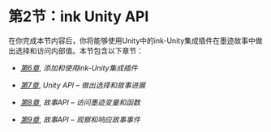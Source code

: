 # 第2节：**ink Unity API**

在你完成本节内容后，你将能够使用Unity中的ink-Unity集成插件在墨迹故事中做出选择和访问内部值。本节包含以下章节：

+   [*第6章*](B17597_06_Final_PG_ePub.xhtml#_idTextAnchor092), *添加和使用ink-Unity集成插件*

+   [*第7章*](B17597_07_Final_PG_ePub.xhtml#_idTextAnchor106), *Unity API – 做出选择和故事进展*

+   [*第8章*](B17597_08_Final_PG_ePub.xhtml#_idTextAnchor123), *故事API – 访问墨迹变量和函数*

+   [*第9章*](B17597_09_Final_PG_ePub.xhtml#_idTextAnchor137), *故事API – 观察和响应故事事件*
